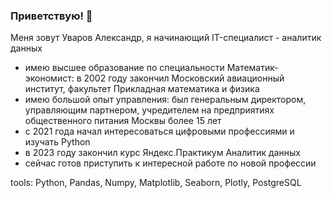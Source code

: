 ### Приветствую! 👋
Меня зовут Уваров Александр, я начинающий IT-специалист - аналитик данных
- имею высшее образование по специальности Математик-экономист: в 2002 году закончил Московский авиационный институт, факультет Прикладная математика и физика
- имею большой опыт управления: был генеральным директором, управляющим партнером, учредителем на предприятиях общественного питания Москвы более 15 лет
- с 2021 года начал интересоваться цифровыми профессиями и изучать Python
- в 2023 году закончил курс Яндекс.Практикум Аналитик данных
- сейчас готов приступить к интересной работе по новой профессии

tools: Python, Pandas, Numpy, Matplotlib, Seaborn, Plotly, PostgreSQL

